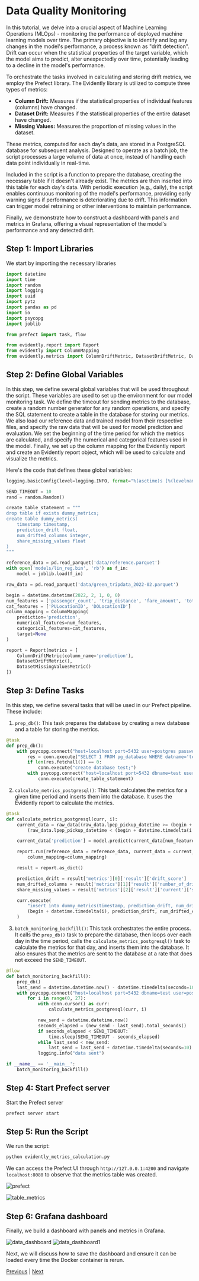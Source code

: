 # Data Quality Monitoring

In this tutorial, we delve into a crucial aspect of Machine Learning Operations (MLOps) - monitoring the performance of deployed machine learning models over time. The primary objective is to identify and log any changes in the model's performance, a process known as "drift detection". Drift can occur when the statistical properties of the target variable, which the model aims to predict, alter unexpectedly over time, potentially leading to a decline in the model's performance.

To orchestrate the tasks involved in calculating and storing drift metrics, we employ the Prefect library. The Evidently library is utilized to compute three types of metrics:

- **Column Drift:** Measures if the statistical properties of individual features (columns) have changed.
- **Dataset Drift:** Measures if the statistical properties of the entire dataset have changed.
- **Missing Values:** Measures the proportion of missing values in the dataset.

These metrics, computed for each day's data, are stored in a PostgreSQL database for subsequent analysis. Designed to operate as a batch job, the script processes a large volume of data at once, instead of handling each data point individually in real-time.

Included in the script is a function to prepare the database, creating the necessary table if it doesn't already exist. The metrics are then inserted into this table for each day's data. With periodic execution (e.g., daily), the script enables continuous monitoring of the model's performance, providing early warning signs if performance is deteriorating due to drift. This information can trigger model retraining or other interventions to maintain performance.

Finally, we demonstrate how to construct a dashboard with panels and metrics in Grafana, offering a visual representation of the model's performance and any detected drift.

## Step 1: Import Libraries

We start by importing the necessary libraries

```python
import datetime
import time
import random
import logging 
import uuid
import pytz
import pandas as pd
import io
import psycopg
import joblib

from prefect import task, flow

from evidently.report import Report
from evidently import ColumnMapping
from evidently.metrics import ColumnDriftMetric, DatasetDriftMetric, DatasetMissingValuesMetric
```


## Step 2: Define Global Variables

In this step, we define several global variables that will be used throughout the script. These variables are used to set up the environment for our model monitoring task.
We define the timeout for sending metrics to the database, create a random number generator for any random operations, and specify the SQL statement to create a table in the database for storing our metrics.
We also load our reference data and trained model from their respective files, and specify the raw data that will be used for model prediction and evaluation.
We set the beginning of the time period for which the metrics are calculated, and specify the numerical and categorical features used in the model.
Finally, we set up the column mapping for the Evidently report and create an Evidently report object, which will be used to calculate and visualize the metrics.

Here's the code that defines these global variables:

```python
logging.basicConfig(level=logging.INFO, format="%(asctime)s [%(levelname)s]: %(message)s")

SEND_TIMEOUT = 10
rand = random.Random()

create_table_statement = """
drop table if exists dummy_metrics;
create table dummy_metrics(
    timestamp timestamp,
    prediction_drift float,
    num_drifted_columns integer,
    share_missing_values float
)
"""

reference_data = pd.read_parquet('data/reference.parquet')
with open('models/lin_reg.bin', 'rb') as f_in:
    model = joblib.load(f_in)

raw_data = pd.read_parquet('data/green_tripdata_2022-02.parquet')

begin = datetime.datetime(2022, 2, 1, 0, 0)
num_features = ['passenger_count', 'trip_distance', 'fare_amount', 'total_amount']
cat_features = ['PULocationID', 'DOLocationID']
column_mapping = ColumnMapping(
    prediction='prediction',
    numerical_features=num_features,
    categorical_features=cat_features,
    target=None
)

report = Report(metrics = [
    ColumnDriftMetric(column_name='prediction'),
    DatasetDriftMetric(),
    DatasetMissingValuesMetric()
])
```

## Step 3: Define Tasks

In this step, we define several tasks that will be used in our Prefect pipeline. These include:

1. `prep_db()`: This task prepares the database by creating a new database and a table for storing the metrics.


```python
@task
def prep_db():
    with psycopg.connect("host=localhost port=5432 user=postgres password=example", autocommit=True) as conn:
        res = conn.execute("SELECT 1 FROM pg_database WHERE datname='test'")
        if len(res.fetchall()) == 0:
            conn.execute("create database test;")
        with psycopg.connect("host=localhost port=5432 dbname=test user=postgres password=example") as conn:
            conn.execute(create_table_statement)
```


2. `calculate_metrics_postgresql()`: This task calculates the metrics for a given time period and inserts them into the database. It uses the Evidently report to calculate the metrics.

```python
@task
def calculate_metrics_postgresql(curr, i):
    current_data = raw_data[(raw_data.lpep_pickup_datetime >= (begin + datetime.timedelta(i))) &
        (raw_data.lpep_pickup_datetime < (begin + datetime.timedelta(i + 1)))]

    current_data['prediction'] = model.predict(current_data[num_features + cat_features].fillna(0))

    report.run(reference_data = reference_data, current_data = current_data,
        column_mapping=column_mapping)

    result = report.as_dict()

    prediction_drift = result['metrics'][0]['result']['drift_score']
    num_drifted_columns = result['metrics'][1]['result']['number_of_drifted_columns']
    share_missing_values = result['metrics'][2]['result']['current']['share_of_missing_values']

    curr.execute(
        "insert into dummy_metrics(timestamp, prediction_drift, num_drifted_columns, share_missing_values) values (%s, %s, %s, %s)",
        (begin + datetime.timedelta(i), prediction_drift, num_drifted_columns, share_missing_values)
    )
```

3. `batch_monitoring_backfill()`: This task orchestrates the entire process. It calls the `prep_db()` task to prepare the database, then loops over each day in the time period, calls the `calculate_metrics_postgresql()` task to calculate the metrics for that day, and inserts them into the database. It also ensures that the metrics are sent to the database at a rate that does not exceed the `SEND_TIMEOUT`.


```python
@flow
def batch_monitoring_backfill():
    prep_db()
    last_send = datetime.datetime.now() - datetime.timedelta(seconds=10)
    with psycopg.connect("host=localhost port=5432 dbname=test user=postgres password=example", autocommit=True) as conn:
        for i in range(0, 27):
            with conn.cursor() as curr:
                calculate_metrics_postgresql(curr, i)

            new_send = datetime.datetime.now()
            seconds_elapsed = (new_send - last_send).total_seconds()
            if seconds_elapsed < SEND_TIMEOUT:
                time.sleep(SEND_TIMEOUT - seconds_elapsed)
            while last_send < new_send:
                last_send = last_send + datetime.timedelta(seconds=10)
            logging.info("data sent")

if __name__ == '__main__':
    batch_monitoring_backfill()
```

## Step 4: Start Prefect server

Start the Prefect server
```python
prefect server start
```

## Step 5: Run the Script

We run the script:
```python
python evidently_metrics_calculation.py
```

We can access the Prefect UI through `http://127.0.0.1:4200` and navigate `localhost:8080` to observe that the metrics table was created.

![prefect](https://github.com/dimzachar/mlops-zoomcamp/blob/master/notes/Week_5/Images/prefect.png)

![table_metrics](https://github.com/dimzachar/mlops-zoomcamp/blob/master/notes/Week_5/Images/table_metrics.png)

## Step 6: Grafana dashboard

Finally, we build a dashboard with panels and metrics in Grafana. 

![data_dashboard](https://github.com/dimzachar/mlops-zoomcamp/blob/master/notes/Week_5/Images/data_dashboard.png)
![data_dashboard1](https://github.com/dimzachar/mlops-zoomcamp/blob/master/notes/Week_5/Images/data_dashboard1.png)


Next, we will discuss how to save the dashboard and ensure it can be loaded every time the Docker container is rerun.


[Previous](dummy_monitoring.md) | [Next](save_dashboard.md)
